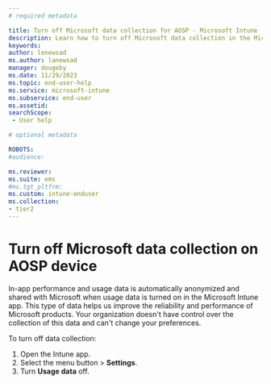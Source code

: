 ```yaml
---
# required metadata

title: Turn off Microsoft data collection for AOSP - Microsoft Intune | Microsoft Docs
description: Learn how to turn off Microsoft data collection in the Microsoft Intune app for AOSP.
keywords:
author: lenewsad
ms.author: lanewsad
manager: dougeby
ms.date: 11/29/2023
ms.topic: end-user-help
ms.service: microsoft-intune
ms.subservice: end-user
ms.assetid: 
searchScope:
 - User help

# optional metadata

ROBOTS:  
#audience:

ms.reviewer: 
ms.suite: ems
#ms.tgt_pltfrm:
ms.custom: intune-enduser
ms.collection:
- tier2
---
```


# Turn off Microsoft data collection on AOSP device  

In-app performance and usage data is automatically anonymized and shared with Microsoft when usage data is turned on in the Microsoft Intune app. This type of data helps us improve the reliability and performance of Microsoft products. Your organization doesn't have control over the collection of this data and can't change your preferences.  

To turn off data collection:    

1. Open the Intune app.  
2. Select the menu button > **Settings**.
3. Turn **Usage data** off.  
